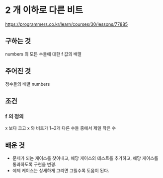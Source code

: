 # 2 개 이하로 다른 비트
https://programmers.co.kr/learn/courses/30/lessons/77885
## 구하는 것
numbers 의 모든 수들에 대한 f 값의 배열
## 주어진 것
정수들의 배열 numbers
## 조건
### f 의 정의
x 보다 크고 x 와 비트가 1~2개 다른 수들 중에서 제일 작은 수 
## 배운 것
- 문제가 되는 케이스를 찾아내고, 해당 케이스의 테스트를 추가하고, 해당 케이스를 통과하도록 구현을 변경.
- 예제 케이스는 상세하게 그리면 그릴수록 도움이 된다. 